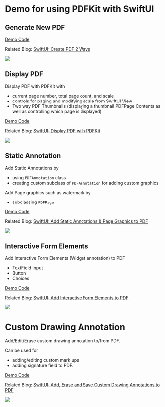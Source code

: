 
# Demo for using PDFKit with SwiftUI

## Generate New PDF
[Demo Code](./PDFEditor/NewPDFView.swift)

Related Blog: [SwiftUI: Create PDF 2 Ways]()


![](./ReadmeAssets/newPDF.gif)



## Display PDF
Display PDF with PDFKit with
- current page number, total page count, and scale
- controls for paging and modifying scale from SwiftUI View
- Two way PDF Thumbnails (displaying a thumbnail PDFPage Contents as well as controlling which page is displayed)

[Demo Code](./PDFEditor/DisplayPDFView.swift)

Related Blog: [SwiftUI: Display PDF with PDFKit](https://medium.com/gitconnected/swiftui-display-pdf-with-pdfkit-864a4cc9a89e)


![](./ReadmeAssets/displayPDF.gif)




## Static Annotation

Add Static Annotations by
- using `PDFAnnotation` class
- creating custom subclass of `PDFAnnotation` for adding custom graphics

Add Page graphics such as watermark by
- subclassing `PDFPage`

[Demo Code](./PDFEditor/AnnotationView.swift)

Related Blog: [SwiftUI: Add Static Annotations & Page Graphics to PDF](https://medium.com/@itsuki.enjoy/swiftui-add-static-annotations-page-graphics-to-pdf-905f37af6a30)


![](./ReadmeAssets/staticAnnotation.gif)




## Interactive Form Elements

Add Interactive Form Elements (Widget annotation) to PDF
- TextField Input
- Button
- Choices

[Demo Code](./PDFEditor/WidgetView.swift)

Related Blog: [SwiftUI: Add Interactive Form Elements to PDF]()

![](./ReadmeAssets/widgetAnnotation.gif)




# Custom Drawing Annotation

Add/Edit/Erase custom drawing annotation to/from PDF.

Can be used for
- adding/editing custom mark ups
- adding signature field
to PDF.


[Demo Code](./PDFEditor/DrawingView.swift)

Related Blog: [SwiftUI: Add, Erase and Save Custom Drawing Annotations to PDF]()

![](./ReadmeAssets/customDrawing.gif)
